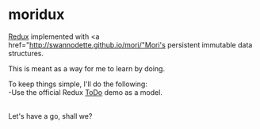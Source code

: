# moridux
<a href="http://redux.js.org/index.html">Redux</a> implemented with <a href="http://swannodette.github.io/mori/"Mori's</a> persistent immutable data structures.

This is meant as a way for me to learn by doing. 

To keep things simple, I'll do the following: <br>
-Use the official Redux <a href="https://github.com/reactjs/redux/tree/master/examples/todos">ToDo</a> demo as a model. <br>
<br>

Let's have a go, shall we?
